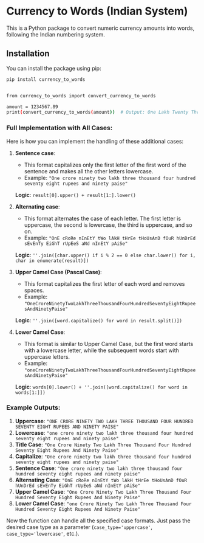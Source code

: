 # Currency to Words (Indian System)

This is a Python package to convert numeric currency amounts into words, following the Indian numbering system.

## Installation

You can install the package using pip:

```bash
pip install currency_to_words


from currency_to_words import convert_currency_to_words

amount = 1234567.89
print(convert_currency_to_words(amount))  # Output: One Lakh Twenty Three Thousand Four Hundred Sixty Seven Rupees and Eighty Nine Paise
```


### Full Implementation with All Cases:

Here is how you can implement the handling of these additional cases:


1. **Sentence case**:
   - This format capitalizes only the first letter of the first word of the sentence and makes all the other letters lowercase.
   - Example: `"One crore ninety two lakh three thousand four hundred seventy eight rupees and ninety paise"`

   **Logic**: `result[0].upper() + result[1:].lower()`

2. **Alternating case**:
   - This format alternates the case of each letter. The first letter is uppercase, the second is lowercase, the third is uppercase, and so on.
   - Example: `"OnE cRoRe nInEtY tWo lAkH tHrEe tHoUsAnD fOuR hUnDrEd sEvEnTy EiGhT rUpEeS aNd nInEtY pAiSe"`

   **Logic**: `''.join([char.upper() if i % 2 == 0 else char.lower() for i, char in enumerate(result)])`

3. **Upper Camel Case (Pascal Case)**:
   - This format capitalizes the first letter of each word and removes spaces.
   - Example: `"OneCroreNinetyTwoLakhThreeThousandFourHundredSeventyEightRupeesAndNinetyPaise"`

   **Logic**: `''.join([word.capitalize() for word in result.split()])`

4. **Lower Camel Case**:
   - This format is similar to Upper Camel Case, but the first word starts with a lowercase letter, while the subsequent words start with uppercase letters.
   - Example: `"oneCroreNinetyTwoLakhThreeThousandFourHundredSeventyEightRupeesAndNinetyPaise"`

   **Logic**: `words[0].lower() + ''.join([word.capitalize() for word in words[1:]])`

### Example Outputs:
1. **Uppercase**: `"ONE CRORE NINETY TWO LAKH THREE THOUSAND FOUR HUNDRED SEVENTY EIGHT RUPEES AND NINETY PAISE"`
2. **Lowercase**: `"one crore ninety two lakh three thousand four hundred seventy eight rupees and ninety paise"`
3. **Title Case**: `"One Crore Ninety Two Lakh Three Thousand Four Hundred Seventy Eight Rupees And Ninety Paise"`
4. **Capitalize**: `"One crore ninety two lakh three thousand four hundred seventy eight rupees and ninety paise"`
5. **Sentence Case**: `"One crore ninety two lakh three thousand four hundred seventy eight rupees and ninety paise"`
6. **Alternating Case**: `"OnE cRoRe nInEtY tWo lAkH tHrEe tHoUsAnD fOuR hUnDrEd sEvEnTy EiGhT rUpEeS aNd nInEtY pAiSe"`
7. **Upper Camel Case**: `"One Crore Ninety Two Lakh Three Thousand Four Hundred Seventy Eight Rupees And Ninety Paise"`
8. **Lower Camel Case**: `"one Crore Ninety Two Lakh Three Thousand Four Hundred Seventy Eight Rupees And Ninety Paise"`

Now the function can handle all the specified case formats. Just pass the desired case type as a parameter (`case_type='uppercase'`, `case_type='lowercase'`, etc.).
